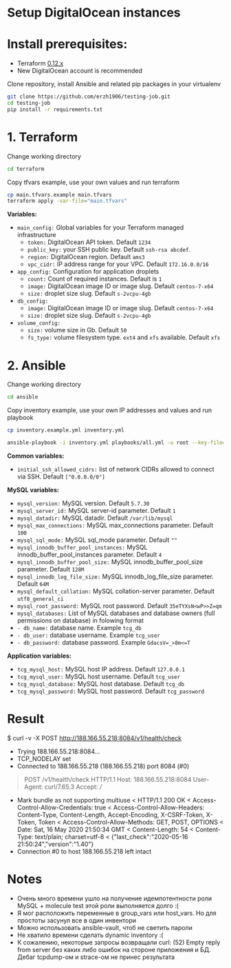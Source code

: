 # Setup DigitalOcean instances

# Install prerequisites:
  - Terraform [0.12.x](https://releases.hashicorp.com/terraform/0.12.25/terraform_0.12.25_linux_amd64.zip) 
  - New DigitalOcean account is recommended

Clone repository, install Ansible and related pip packages in your virtualenv

```sh
git clone https://github.com/erzh1906/testing-job.git
cd testing-job
pip install -r requirements.txt
```

# 1. Terraform

Change working directory

```sh
cd terraform
```

Copy tfvars example, use your own values and run terraform

```sh
cp main.tfvars.example main.tfvars
terraform apply -var-file="main.tfvars"
```

**Variables:**
  - `main_config:` Global variables for your Terraform managed infrastructure
    - `token:` DigitalOcean API token. Default `1234`
    - `public_key:` your SSH public key. Default `ssh-rsa abcdef`.
    - `region:` DigitalOcean region. Default `ams3`
    - `vpc_cidr:` IP address range for your VPC. Default `172.16.0.0/16`
  - `app_config:` Configuration for application droplets
    - `count:` Count of required instances. Default is `1`
    - `image:` DigitalOcean image ID or image slug. Default `centos-7-x64`
    - `size:` droplet size slug. Default `s-2vcpu-4gb`
  - `db_config:`
    - `image:` DigitalOcean image ID or image slug. Default `centos-7-x64`
    - `size:` droplet size slug. Default `s-2vcpu-4gb`
  - `volume_config:`
    - `size:` volume size in Gb. Default `50`
    - `fs_type:` volume filesystem type. `ext4` and `xfs` available. Default `xfs`

# 2. Ansible 

Change working directory

```sh
cd ansible
```

Copy inventory example, use your own IP addresses and values and run playbook

```sh
cp inventory.example.yml inventory.yml

ansible-playbook -i inventory.yml playbooks/all.yml -u root --key-file=/path/to/your/private/key.rsa
```

**Common variables:**

  - `initial_ssh_allowed_cidrs:` list of network CIDRs allowed to connect via SSH. Default `["0.0.0.0/0"]`

**MySQL variables:**

  - `mysql_version:` MySQL version. Default `5.7.30`
  - `mysql_server_id:` MySQL server-id parameter. Default `1` 
  - `mysql_datadir:` MySQL datadir. Default `/var/lib/mysql`
  - `mysql_max_connections:` MySQL max_connections parameter. Default `100`
  - `mysql_sql_mode:` MySQL sql_mode parameter. Default `""`
  - `mysql_innodb_buffer_pool_instances:` MySQL innodb_buffer_pool_instances parameter. Default `4`
  - `mysql_innodb_buffer_pool_size:` MySQL innodb_buffer_pool_size parameter. Default `128M`
  - `mysql_innodb_log_file_size:` MySQL innodb_log_file_size parameter. Default `64M`
  - `mysql_default_collation:` MySQL collation-server parameter. Default `utf8_general_ci`
  - `mysql_root_password:` MySQL root password. Default `35eTYXsN<wP>>Z=qm`
  - `mysql_databases:` List of MySQL databases and database owners (full permissions on database) in folowing format
  -  `- db_name:` database name. Example `tcg_db`
  -  `- db_user:` database username. Example `tcg_user`
  -  `- db_password:` database password. Example `GdacsV=_>8m<=T`

**Application variables:**

  - `tcg_mysql_host:` MySQL host IP address. Default `127.0.0.1`
  - `tcg_mysql_user:` MySQL host username. Default `tcg_user`
  - `tcg_mysql_database:` MySQL host database. Default `tcg_db`
  - `tcg_mysql_password:` MySQL host password. Default `tcg_password`

# Result

$ curl -v -X POST http://188.166.55.218:8084/v1/health/check
*   Trying 188.166.55.218:8084...
* TCP_NODELAY set
* Connected to 188.166.55.218 (188.166.55.218) port 8084 (#0)
> POST /v1/health/check HTTP/1.1
> Host: 188.166.55.218:8084
> User-Agent: curl/7.65.3
> Accept: */*
> 
* Mark bundle as not supporting multiuse
< HTTP/1.1 200 OK
< Access-Control-Allow-Credentials: true
< Access-Control-Allow-Headers: Content-Type, Content-Length, Accept-Encoding, X-CSRF-Token, X-Token, Token
< Access-Control-Allow-Methods: GET, POST, OPTIONS
< Date: Sat, 16 May 2020 21:50:34 GMT
< Content-Length: 54
< Content-Type: text/plain; charset=utf-8
< 
{"last_check":"2020-05-16 21:50:24","version":"1.40"}
* Connection #0 to host 188.166.55.218 left intact

# Notes 

  - Очень много времени ушло на получение идемпотентности роли MySQL + molecule test этой роли выполняется долго :(
  - Я мог расположить переменные в group_vars или host_vars. Но для простоты засунул все в один инвентори
  - Можно использовать ansible-vault, чтоб не светить пароли
  - Не хватило времени сделать dynamic inventory :(
  - К сожалению, некоторые запросы возвращали curl: (52) Empty reply from server без каких либо ошибок на стороне приложения и БД. Дебаг tcpdump-ом и strace-ом не принес результата
